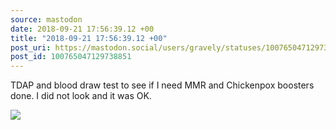```yaml
---
source: mastodon
date: 2018-09-21 17:56:39.12 +00
title: "2018-09-21 17:56:39.12 +00"
post_uri: https://mastodon.social/users/gravely/statuses/100765047129738851
post_id: 100765047129738851
---
```

TDAP and blood draw test to see if I need MMR and Chickenpox boosters done. I did not look and it was OK.


![](/images/6517197.jpeg)

